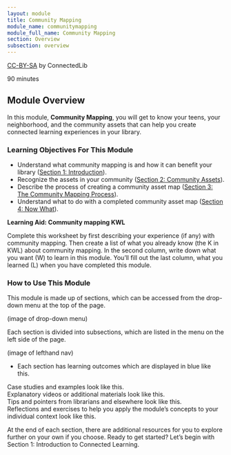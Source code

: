 ```yaml
---
layout: module
title: Community Mapping
module_name: communitymapping
module_full_name: Community Mapping
section: Overview
subsection: overview
---
```


<p class="made-by"><a href="https://creativecommons.org/licenses/by-sa/4.0">CC-BY-SA</a> by ConnectedLib</p>

<p class="time">90 minutes</p>

## Module Overview

<p class="summary">In this module, <b>Community Mapping</b>, you will get to know your teens, your neighborhood, and the community assets that can help you create connected learning experiences in your library.

### Learning Objectives For This Module

<ul class="fancy">
	<li>Understand what community mapping is and how it can benefit your library (<a href="{{site.url}}{{site.baseurl}}/introduction/section-1-0.md">Section 1: Introduction</a>).</li>
	<li>Recognize the assets in your community (<a href="{{site.url}}{{site.baseurl}}/introduction/section-2-0/">Section 2: Community Assets</a>).</li>
	<li>Describe the process of creating a community asset map (<a href="{{site.url}}{{site.baseurl}}/introduction/section-3-0.md">Section 3: The Community Mapping Process</a>).</li>
	<li>Understand what to do with a completed community asset map (<a href="{{site.url}}{{site.baseurl}}/introduction/section-4.md">Section 4: Now What</a>).</li>
</ul>

**Learning Aid: Community mapping KWL**

Complete this worksheet by first describing your experience (if any) with community mapping. Then create a list of what you already know (the K in KWL) about community mapping. In the second column, write down what you want (W) to learn in this module. You’ll fill out the last column, what you learned (L) when you have completed this module. 


### How to Use This Module

This module is made up of sections, which can be accessed from the drop-down menu at the top of the page.

(image of drop-down menu)

Each section is divided into subsections, which are listed in the menu on the left side of the page. 

(image of lefthand nav)

<ul class="fancy">
	<li>Each section has learning outcomes which are displayed in blue like this.</li>
</ul>

<div class="case_study_box">Case studies and examples look like this.</div>

<div class="explanatory">Explanatory videos or additional materials look like this.</div> 

<div class="tips">Tips and pointers from librarians and elsewhere look like this.</div>

<div class="reflection">Reflections and exercises to help you apply the module’s concepts to your individual context look like this.</div> 

At the end of each section, there are additional resources for you to explore further on your own if you choose.
Ready to get started? Let’s begin with Section 1: Introduction to Connected Learning.
